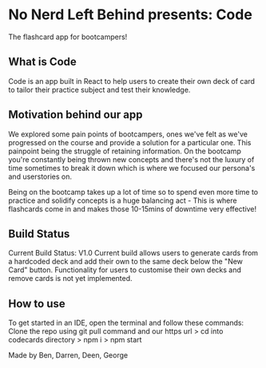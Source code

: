 <h1>No Nerd Left Behind presents: Code<Card> </h1>
  The flashcard app for bootcampers! 

<h2>What is Code<Card></h2>
Code<Card> is an app built in React to help users to create their own deck of card to tailor their practice subject and test their knowledge. 

<h2>Motivation behind our app</h2>
We explored some pain points of bootcampers, ones we've felt as we've progressed on the course and provide a solution for a particular one. This painpoint being the struggle of retaining information. On the bootcamp you're constantly being thrown new concepts and there's not the luxury of time sometimes to break it down which is where we focused our persona's and userstories on.
  
Being on the bootcamp takes up a lot of time so to spend even more time to practice and solidify concepts is a huge balancing act - This is where flashcards come in and makes those 10-15mins of downtime very effective! 

<h2>Build Status</h2>
Current Build Status: V1.0
Current build allows users to generate cards from a hardcoded deck and add their own to the same deck below the "New Card" button.
Functionality for users to customise their own decks and remove cards is not yet implemented. 

<h2>How to use</h2>
To get started in an IDE, open the terminal and follow these commands: 
Clone the repo using git pull command and our https url > cd into codecards directory > npm i > npm start
 
Made by Ben, Darren, Deen, George
